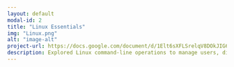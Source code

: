```yaml
---
layout: default
modal-id: 2
title: "Linux Essentials"
img: "Linux.png"
alt: "image-alt"
project-url: https://docs.google.com/document/d/1Elt6sXFLSrelqV8DOkJIG6gBJpad-x-G16w_HQX50M4/edit?usp=sharing
description: Explored Linux command-line operations to manage users, directories, and file permissions efficiently. Practiced system monitoring, process control, and package management. Demonstrated proficiency with essential commands for querying, filtering, and manipulating system data to support cybersecurity workflows and automation tasks.
---
```

